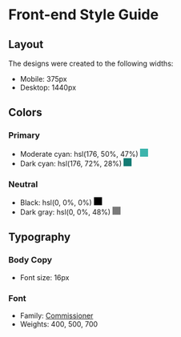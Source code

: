 # Front-end Style Guide

## Layout

The designs were created to the following widths:

- Mobile: 375px
- Desktop: 1440px

## Colors

### Primary

- Moderate cyan: hsl(176, 50%, 47%) <img style="border: solid 8px hsl(176, 50%, 47%)">
- Dark cyan: hsl(176, 72%, 28%) <img style="border: solid 8px hsl(176, 72%, 28%)">

### Neutral

- Black: hsl(0, 0%, 0%) <img style="border: solid 8px hsl(0, 0%, 0%)">
- Dark gray: hsl(0, 0%, 48%) <img style="border: solid 8px hsl(0, 0%, 48%)">

## Typography

### Body Copy

- Font size: 16px

### Font

- Family: [Commissioner](https://fonts.google.com/specimen/Commissioner)
- Weights: 400, 500, 700
